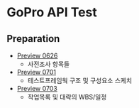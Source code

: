 # GoPro API Test

## Preparation
* [Preview 0626](Preview_0626.md)
  * 사전조사 항목들
* [Preview 0701](Preview_0701.md)
  * 테스트프레임웍 구조 및 구성요소 스케치
* [Preview 0703](Preview_0703.md)
  * 작업목록 및 대략의 WBS/일정
